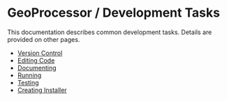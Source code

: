 # GeoProcessor / Development Tasks #

This documentation describes common development tasks.
Details are provided on other pages.

* [Version Control](version-control)
* [Editing Code](editing)
* [Documenting](documenting)
* [Running](running)
* [Testing](testing)
* [Creating Installer](creating-installer)
